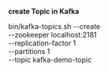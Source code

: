 **create Topic in Kafka**

bin/kafka-topics.sh --create \
    --zookeeper localhost:2181 \
    --replication-factor 1 \
    --partitions 1 \
    --topic kafka-demo-topic
